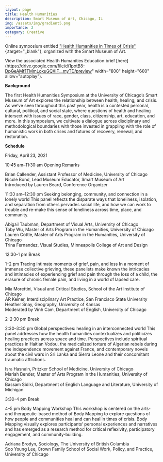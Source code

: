 ```yaml
---
layout: page
title: Health Humanities
description: Smart Museum of Art, Chicago, IL
img: /assets/img/gradient5.png
importance: 2
category: Creative
---
```


Online symposium entitled ["Health Humanities in Times of Crisis"](https://smartmuseum.uchicago.edu/events/1849/health-humanities-in-times-of-crisis/){:target="\_blank"}, organized with the Smart Museum of Art.

View the associated Health Humanities Education brief [here](https://drive.google.com/file/d/1potB8-DpGeAMf1TMmLoxuGQXlF__myTD/preview" width="800" height="600" allow="autoplay").

**Background**

The first Health Humanities Symposium at the University of Chicago’s Smart Museum of Art explores the relationship between health, healing, and crisis. As we’ve seen throughout this past year, health is a contested personal, cultural, political, and social state, where questions of health and healing intersect with issues of race, gender, class, citizenship, art, education, and more. In this symposium, we cultivate a dialogue across disciplinary and methodological boundaries with those invested in grappling with the role of humanistic work in both crises and futures of recovery, renewal, and restoration.

**Schedule**

Friday, April 23, 2021

10:45 am–11:30 am
Opening Remarks

Brian Callender, Assistant Professor of Medicine, University of Chicago   
Nicole Bond, Lead Museum Educator, Smart Museum of Art   
Introduced by Lauren Beard, Conference Organizer   

11:30 am–12:30 pm
Seeking belonging, community, and connection in a lonely world
This panel reflects the disparate ways that loneliness, isolation, and separation from others pervades social life, and how we can work to trouble and re-make this sense of loneliness across time, place, and community.

Abigail Taubman, Department of Visual Arts, University of Chicago   
Toby Wu, Master of Arts Program in the Humanities, University of Chicago   
Lauren Cottle, Master of Arts Program in the Humanities, University of Chicago   
Trina Fernandez, Visual Studies, Minneapolis College of Art and Design   

12:30–1 pm
Break

1–2 pm
Tracing intimate moments of grief, pain, and loss
In a moment of immense collective grieving, these panelists make known the intricacies and intimacies of experiencing grief and pain through the loss of a child, the erasure of chronic female pain, and living in a world of lapsed care.

Mia Morettini, Visual and Critical Studies, School of the Art Institute of Chicago   
AR Keiner, Interdisciplinary Art Practice, San Francisco State University   
Heather Snay, Geography, University of Kansas   
Moderated by Vinh Cam, Department of English, University of Chicago   

2–2:30 pm
Break

2:30–3:30 pm
Global perspectives: healing in an interconnected world
This panel addresses how the health humanities contextualizes and politicizes healing practices across space and time. Perspectives include spiritual practices in Haitian Vodou, the medicalized torture of Algerian rebels during the independence movement against France, and contemporary novels about the civil wars in Sri Lanka and Sierra Leone and their concomitant traumatic afflictions.

Isra Hasnain, Pritzker School of Medicine, University of Chicago   
Mariah Bender, Master of Arts Program in the Humanities, University of Chicago   
Bassam Sidiki, Department of English Language and Literature, University of Michigan   

3:30–4 pm
Break

4–5 pm
Body Mapping Workshop
This workshop is centered on the arts-and therapeutic-based method of Body Mapping to explore questions of how people and communities heal and can heal in times of crisis. Body Mapping visually explores participants’ personal experiences and narratives and has emerged as a research method for critical reflexivity, participatory engagement, and community-building.

Adriana Brodyn, Sociology, The University of British Columbia   
Soo Young Lee, Crown Family School of Social Work, Policy, and Practice, University of Chicago

